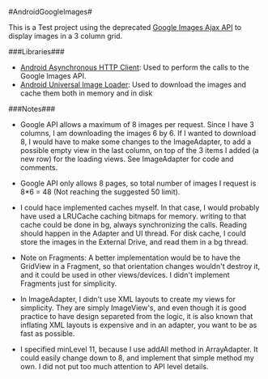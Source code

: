 #AndroidGoogleImages#

This is a Test project using the deprecated [Google Images Ajax API](https://developers.google.com/image-search/) to display images in a 3 column grid.

###Libraries###
* [Android Asynchronous HTTP Client](http://loopj.com/android-async-http/): Used to perform the calls to the Google Images API. 
* [Android Universal Image Loader](https://github.com/nostra13/Android-Universal-Image-Loader): Used to download the images and cache them both in memory and in disk

###Notes###
* Google API allows a maximum of 8 images per request. Since I have 3 columns, I am downloading the images 6 by 6. If I wanted to download 8, I would have to make some changes to the ImageAdapter, to add a possible empty view in the last column, on top of the 3 items I added (a new row) for the loading views. See ImageAdapter for code and comments.

* Google API only allows 8 pages, so total number of images I request is 8*6 = 48 (Not reaching the suggested 50 limit). 

* I could hace implemented caches myself. In that case, I would probably have used a LRUCache caching bitmaps for memory. writing to that cache could be done in bg, always synchronizing the calls. Reading should happen in the Adapter and UI thread. For disk cache, I could store the images in the External Drive, and read them in a bg thread.

* Note on Fragments: A better implementation would be to have the GridView in a Fragment, so that orientation changes wouldn't destroy it, and it could be used in other views/devices. I didn't implement Fragments just for simplicity. 

* In ImageAdapter, I didn't use XML layouts to create my views for simplicity. They are simply ImageView's, and even though it is good practice to have design separeted from the logic, it is also known that inflating XML layouts is expensive and in an adapter, you want to be as fast as possible.

* I specified minLevel 11, because I use addAll method in ArrayAdapter. It could easily change down to 8, and implement that simple method my own. I did not put too much attention to API level details.


